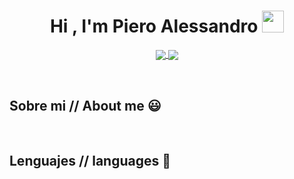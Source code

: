 <h1 align="center"><b>Hi , I'm Piero Alessandro </b><img src="https://media.giphy.com/media/hvRJCLFzcasrR4ia7z/giphy.gif" width="35"></h1>

<p align="center">
  <a href="https://www.instagram.com/pancitxx/" target="blank">
    <img align="center" src="https://img.shields.io/badge/Instagram-E4405F?style=for-the-badge&logo=instagram&logoColor=white"/>
  </a>
  <a href="https://discordapp.com/users/1210356564154781696" target="blank">
     <img align="center" src="https://img.shields.io/badge/Discord-7289DA?style=for-the-badge&logo=discord&logoColor=white"/>
  </a>
</p>
<br>
<h2>Sobre mi // About me 😃</h2>

<br>

<h2>Lenguajes // languages 📍</h2>

